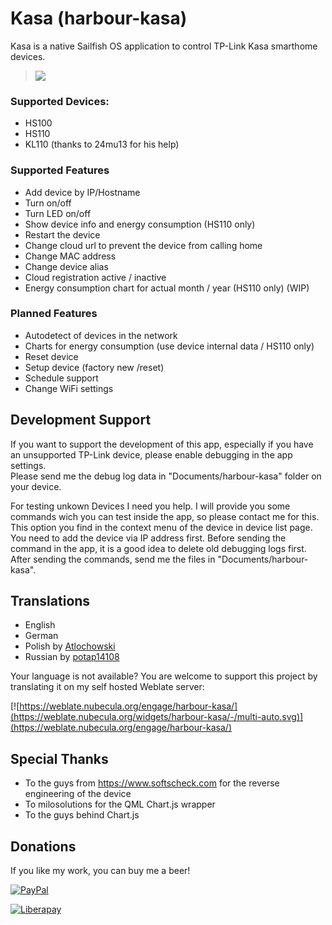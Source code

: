 # Kasa (harbour-kasa)

Kasa is a native Sailfish OS application to control TP-Link Kasa smarthome devices.

>![](icons/128x128/harbour-kasa.png)

### Supported Devices:

- HS100
- HS110
- KL110 (thanks to 24mu13 for his help)

### Supported Features

- Add device by IP/Hostname
- Turn on/off
- Turn LED on/off
- Show device info and energy consumption (HS110 only)
- Restart the device
- Change cloud url to prevent the device from calling home
- Change MAC address
- Change device alias
- Cloud registration active / inactive
- Energy consumption chart for actual month / year (HS110 only) (WIP)

### Planned Features

- Autodetect of devices in the network
- Charts for energy consumption (use device internal data / HS110 only)
- Reset device
- Setup device (factory new /reset)
- Schedule support
- Change WiFi settings

## Development Support

If you want to support the development of this app, especially if you have an unsupported TP-Link device, please enable debugging in the app settings.  
Please send me the debug log data in "Documents/harbour-kasa" folder on your device.

For testing unkown Devices I need you help. I will provide you some commands wich you can test inside the app, so please contact me for this. 
This option you find in the context menu of the device in device list page.
You need to add the device via IP address first.
Before sending the command in the app, it is a good idea to delete old debugging logs first.
After sending the commands, send me the files in "Documents/harbour-kasa".
  
## Translations

- English
- German
- Polish by [Atlochowski](https://github.com/atlochowski)
- Russian by [potap14108](https://github.com/potap14108)
  
Your language is not available? You are welcome to support this project by translating it on my self hosted Weblate server:

[![https://weblate.nubecula.org/engage/harbour-kasa/](https://weblate.nubecula.org/widgets/harbour-kasa/-/multi-auto.svg)](https://weblate.nubecula.org/engage/harbour-kasa/)
  
## Special Thanks

- To the guys from https://www.softscheck.com for the reverse engineering of the device
- To milosolutions for the QML Chart.js wrapper
- To the guys behind Chart.js

## Donations

If you like my work, you can buy me a beer! 

[![PayPal](https://www.paypalobjects.com/en_US/i/btn/btn_donate_LG.gif) ](https://www.paypal.com/paypalme/nubecula/1)

[![Liberapay](https://liberapay.com/assets/widgets/donate.svg)](https://liberapay.com/black-sheep-dev/donate)